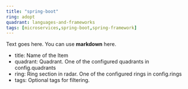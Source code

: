 ```yaml
---
title: "spring-boot"
ring: adopt
quadrant: languages-and-frameworks
tags: [microservices,spring-boot,spring-framework]
---
```


Text goes here. You can use **markdown** here.  

- title: Name of the Item   
- quadrant: Quadrant. One of the configured quadrants in config.quadrants   
- ring: Ring section in radar. One of the configured rings in config.rings  
- tags: Optional tags for filtering.    